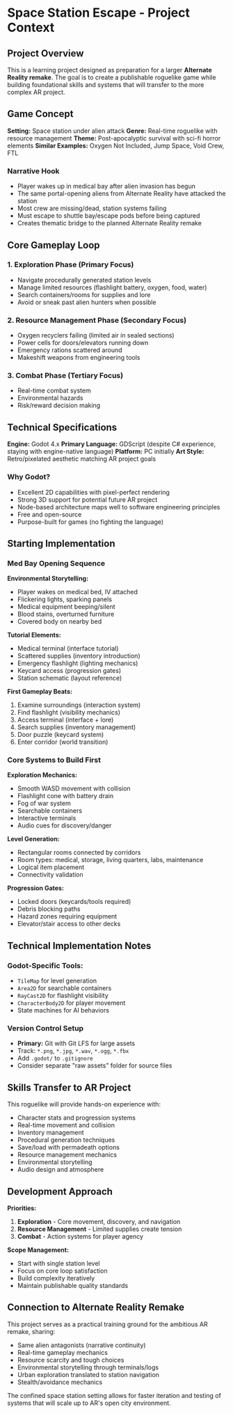 # Space Station Escape - Project Context

## Project Overview

This is a learning project designed as preparation for a larger **Alternate Reality remake**. The goal is to create a publishable roguelike game while building foundational skills and systems that will transfer to the more complex AR project.

## Game Concept

**Setting:** Space station under alien attack
**Genre:** Real-time roguelike with resource management
**Theme:** Post-apocalyptic survival with sci-fi horror elements
**Similar Examples:** Oxygen Not Included, Jump Space, Void Crew, FTL

### Narrative Hook

- Player wakes up in medical bay after alien invasion has begun
- The same portal-opening aliens from Alternate Reality have attacked the station
- Most crew are missing/dead, station systems failing
- Must escape to shuttle bay/escape pods before being captured
- Creates thematic bridge to the planned Alternate Reality remake

## Core Gameplay Loop

### 1. Exploration Phase (Primary Focus)

- Navigate procedurally generated station levels
- Manage limited resources (flashlight battery, oxygen, food, water)
- Search containers/rooms for supplies and lore
- Avoid or sneak past alien hunters when possible

### 2. Resource Management Phase (Secondary Focus)

- Oxygen recyclers failing (limited air in sealed sections)
- Power cells for doors/elevators running down
- Emergency rations scattered around
- Makeshift weapons from engineering tools

### 3. Combat Phase (Tertiary Focus)

- Real-time combat system
- Environmental hazards
- Risk/reward decision making

## Technical Specifications

**Engine:** Godot 4.x
**Primary Language:** GDScript (despite C# experience, staying with engine-native language)
**Platform:** PC initially
**Art Style:** Retro/pixelated aesthetic matching AR project goals

### Why Godot?

- Excellent 2D capabilities with pixel-perfect rendering
- Strong 3D support for potential future AR project
- Node-based architecture maps well to software engineering principles
- Free and open-source
- Purpose-built for games (no fighting the language)

## Starting Implementation

### Med Bay Opening Sequence

**Environmental Storytelling:**

- Player wakes on medical bed, IV attached
- Flickering lights, sparking panels
- Medical equipment beeping/silent
- Blood stains, overturned furniture
- Covered body on nearby bed

**Tutorial Elements:**

- Medical terminal (interface tutorial)
- Scattered supplies (inventory introduction)
- Emergency flashlight (lighting mechanics)
- Keycard access (progression gates)
- Station schematic (layout reference)

**First Gameplay Beats:**

1. Examine surroundings (interaction system)
2. Find flashlight (visibility mechanics)
3. Access terminal (interface + lore)
4. Search supplies (inventory management)
5. Door puzzle (keycard system)
6. Enter corridor (world transition)

### Core Systems to Build First

**Exploration Mechanics:**

- Smooth WASD movement with collision
- Flashlight cone with battery drain
- Fog of war system
- Searchable containers
- Interactive terminals
- Audio cues for discovery/danger

**Level Generation:**

- Rectangular rooms connected by corridors
- Room types: medical, storage, living quarters, labs, maintenance
- Logical item placement
- Connectivity validation

**Progression Gates:**

- Locked doors (keycards/tools required)
- Debris blocking paths
- Hazard zones requiring equipment
- Elevator/stair access to other decks

## Technical Implementation Notes

### Godot-Specific Tools:

- `TileMap` for level generation
- `Area2D` for searchable containers
- `RayCast2D` for flashlight visibility
- `CharacterBody2D` for player movement
- State machines for AI behaviors

### Version Control Setup

- **Primary:** Git with Git LFS for large assets
- Track: `*.png`, `*.jpg`, `*.wav`, `*.ogg`, `*.fbx`
- Add `.godot/` to `.gitignore`
- Consider separate "raw assets" folder for source files

## Skills Transfer to AR Project

This roguelike will provide hands-on experience with:

- Character stats and progression systems
- Real-time movement and collision
- Inventory management
- Procedural generation techniques
- Save/load with permadeath options
- Resource management mechanics
- Environmental storytelling
- Audio design and atmosphere

## Development Approach

**Priorities:**

1. **Exploration** - Core movement, discovery, and navigation
2. **Resource Management** - Limited supplies create tension
3. **Combat** - Action systems for player agency

**Scope Management:**

- Start with single station level
- Focus on core loop satisfaction
- Build complexity iteratively
- Maintain publishable quality standards

## Connection to Alternate Reality Remake

This project serves as a practical training ground for the ambitious AR remake, sharing:

- Same alien antagonists (narrative continuity)
- Real-time gameplay mechanics
- Resource scarcity and tough choices
- Environmental storytelling through terminals/logs
- Urban exploration translated to station navigation
- Stealth/avoidance mechanics

The confined space station setting allows for faster iteration and testing of systems that will scale up to AR's open city environment.